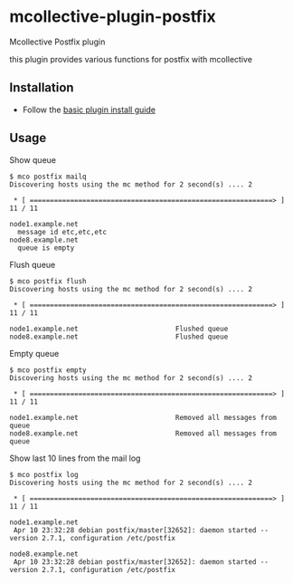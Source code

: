 mcollective-plugin-postfix
========================

Mcollective Postfix plugin 

this plugin provides various functions for postfix with mcollective

Installation
------------

* Follow the [basic plugin install guide](http://projects.puppetlabs.com/projects/mcollective-plugins/wiki/InstalingPlugins)

Usage
-----

Show queue

    $ mco postfix mailq
    Discovering hosts using the mc method for 2 second(s) .... 2

     * [ ============================================================> ] 11 / 11

    node1.example.net                        
      message id etc,etc,etc
    node8.example.net                        
      queue is empty


Flush queue

    $ mco postfix flush
    Discovering hosts using the mc method for 2 second(s) .... 2

     * [ ============================================================> ] 11 / 11

    node1.example.net                        Flushed queue
    node8.example.net                        Flushed queue

Empty queue

    $ mco postfix empty
    Discovering hosts using the mc method for 2 second(s) .... 2

     * [ ============================================================> ] 11 / 11

    node1.example.net                        Removed all messages from queue
    node8.example.net                        Removed all messages from queue

Show last 10 lines from the mail log

    $ mco postfix log
    Discovering hosts using the mc method for 2 second(s) .... 2

     * [ ============================================================> ] 11 / 11

    node1.example.net
     Apr 10 23:32:28 debian postfix/master[32652]: daemon started -- version 2.7.1, configuration /etc/postfix

    node8.example.net
     Apr 10 23:32:28 debian postfix/master[32652]: daemon started -- version 2.7.1, configuration /etc/postfix



